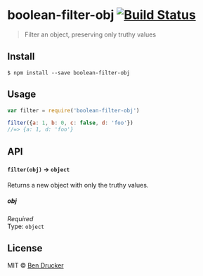 # boolean-filter-obj [![Build Status](https://travis-ci.org/bendrucker/boolean-filter-obj.svg?branch=master)](https://travis-ci.org/bendrucker/boolean-filter-obj)

> Filter an object, preserving only truthy values


## Install

```
$ npm install --save boolean-filter-obj
```


## Usage

```js
var filter = require('boolean-filter-obj')

filter({a: 1, b: 0, c: false, d: 'foo'})
//=> {a: 1, d: 'foo'}
```

## API

#### `filter(obj)` -> `object`

Returns a new object with only the truthy values.

##### obj

*Required*  
Type: `object`

## License

MIT © [Ben Drucker](http://bendrucker.me)

